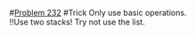 #[Problem 232](https://leetcode.com/problems/implement-queue-using-stacks/description/)
#Trick
Only use basic operations.   
!!Use two stacks! Try not use the list.
